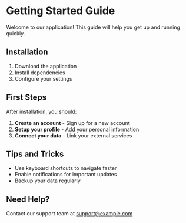# Getting Started Guide

Welcome to our application! This guide will help you get up and running quickly.

## Installation

1. Download the application
2. Install dependencies
3. Configure your settings

## First Steps

After installation, you should:

1. **Create an account** - Sign up for a new account
2. **Setup your profile** - Add your personal information
3. **Connect your data** - Link your external services

## Tips and Tricks

- Use keyboard shortcuts to navigate faster
- Enable notifications for important updates
- Backup your data regularly

## Need Help?

Contact our support team at support@example.com
